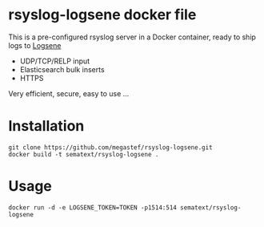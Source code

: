 # rsyslog-logsene docker file

This is a pre-configured rsyslog server in a Docker container, ready to ship logs to [Logsene](https://www.sematext.com/logsene/)
- UDP/TCP/RELP input
- Elasticsearch bulk inserts 
- HTTPS

Very efficient, secure, easy to use ...


# Installation

```
git clone https://github.com/megastef/rsyslog-logsene.git
docker build -t sematext/rsyslog-logsene .
```

# Usage

```
docker run -d -e LOGSENE_TOKEN=TOKEN -p1514:514 sematext/rsyslog-logsene 
```